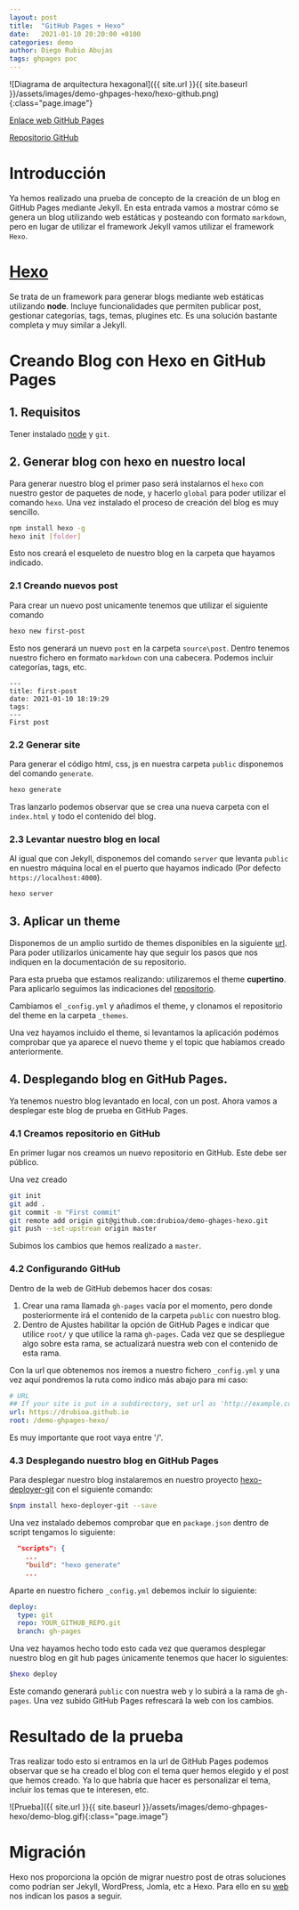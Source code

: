 ```yaml
---
layout: post
title:  "GitHub Pages + Hexo"
date:   2021-01-10 20:20:00 +0100
categories: demo
author: Diego Rubio Abujas
tags: ghpages poc
---
```


![Diagrama de arquitectura hexagonal]({{ site.url }}{{ site.baseurl }}/assets/images/demo-ghpages-hexo/hexo-github.png){:class="page.image"}

[Enlace web GitHub Pages](https://drubioa.github.io/demo-ghpages-hexo/)

[Repositorio GitHub](https://github.com/drubioa/demo-ghpages-hexo)

# Introducción
Ya hemos realizado una prueba de concepto de la creación de un blog en GitHub Pages mediante Jekyll. En esta entrada vamos a mostrar cómo se genera un blog utilizando web estáticas y posteando con formato `markdown`, pero en lugar de utilizar el framework Jekyll vamos utilizar el framework `Hexo`.

# [Hexo](https://hexo.io)
Se trata de un framework para generar blogs mediante web estáticas utilizando **node**. Incluye funcionalidades que permiten publicar post, gestionar categorías, tags, temas, plugines etc. Es una solución bastante completa y muy similar a Jekyll. 

# Creando Blog con Hexo en GitHub Pages

## 1. Requisitos
Tener instalado [node](https://nodejs.org/es/) y `git`.

## 2. Generar blog con hexo en nuestro local
Para generar nuestro blog el primer paso será instalarnos el `hexo` con nuestro gestor de paquetes de node, y hacerlo `global` para poder utilizar el comando `hexo`. Una vez instalado el proceso de creación del blog es muy sencillo.

```bash
npm install hexo -g
hexo init [folder]
```
Esto nos creará el esqueleto de nuestro blog en la carpeta que hayamos indicado.

### 2.1 Creando nuevos post
Para crear un nuevo post unicamente tenemos que utilizar el siguiente comando

```bash
hexo new first-post
```
Esto nos generará un nuevo `post` en la carpeta `source\post`. Dentro tenemos nuestro fichero en formato `markdown` con una cabecera. Podemos incluir categorías, tags, etc.

```
---
title: first-post
date: 2021-01-10 18:19:29
tags:
---
First post
```

### 2.2 Generar site
Para generar el código html, css, js en nuestra carpeta `public` disponemos del comando  `generate`.

```bash
hexo generate
```

Tras lanzarlo podemos observar que se crea una nueva carpeta con el `index.html` y todo el contenido del blog.

### 2.3 Levantar nuestro blog en local

Al igual que con Jekyll, disponemos del comando `server` que levanta `public` en nuestro máquina local en el puerto que hayamos indicado (Por defecto `https://localhost:4000`).

```bash
hexo server
```
## 3. Aplicar un theme
Disponemos de un amplio surtido de themes disponibles en la siguiente [url](https://hexo.io/themes/). Para poder utilizarlos únicamente hay que seguir los pasos que nos indiquen en la documentación de su repositorio.

Para esta prueba que estamos realizando: utilizaremos el theme **cupertino**. Para aplicarlo seguimos las indicaciones del [repositorio](https://github.com/MrWillCom/hexo-theme-cupertino). 

Cambiamos el `_config.yml` y añadimos el theme, y clonamos el repositorio del theme en la carpeta `_themes`.

Una vez hayamos incluido el theme, si levantamos la aplicación podémos comprobar que ya aparece el nuevo theme y el topic que habíamos creado anteriormente.

## 4. Desplegando blog en GitHub Pages.
Ya tenemos nuestro blog levantado en local, con un post. Ahora vamos a desplegar este blog de prueba en GitHub Pages.

### 4.1 Creamos repositorio en GitHub
En primer lugar nos creamos un nuevo repositorio en GitHub. Este debe ser público. 

Una vez creado 

```bash
git init
git add .
git commit -m "First commit"
git remote add origin git@github.com:drubioa/demo-ghages-hexo.git
git push --set-upstream origin master 
```

Subimos los cambios que hemos realizado a `master`.

### 4.2 Configurando GitHub
Dentro de la web de GitHub debemos hacer dos cosas:

1. Crear una rama llamada `gh-pages` vacía por el momento, pero donde posteriormente irá el contenido de la carpeta `public` con nuestro blog.
2. Dentro de Ajustes habilitar la opción de GitHub Pages e indicar que utilice `root/` y que utilice la rama `gh-pages`. Cada vez que se despliegue algo sobre esta rama, se actualizará nuestra web con el contenido de esta rama.

Con la url que obtenemos nos iremos a nuestro fichero `_config.yml` y una vez aquí pondremos la ruta como indico más abajo para mi caso:

```yaml
# URL
## If your site is put in a subdirectory, set url as 'http://example.com/child' and root as '/child/'
url: https://drubioa.github.io
root: /demo-ghpages-hexo/
```
Es muy importante que root vaya entre '/'.

### 4.3 Desplegando nuestro blog en GitHub Pages

Para desplegar nuestro blog instalaremos en nuestro proyecto [hexo-deployer-git](https://www.npmjs.com/package/hexo-deployer-git) con el siguiente comando:

```bash
$npm install hexo-deployer-git --save
```

Una vez instalado debemos comprobar que en `package.json` dentro de script tengamos lo siguiente:

```json
  "scripts": {
    ...
    "build": "hexo generate"
    ...
```

Aparte en nuestro fichero `_config.yml` debemos incluir lo siguiente:

```yaml
deploy:
  type: git
  repo: YOUR_GITHUB_REPO.git
  branch: gh-pages
```
Una vez hayamos hecho todo esto cada vez que queramos desplegar nuestro blog en git hub pages únicamente tenemos que hacer lo siguientes:

```bash
$hexo deploy
```

Este comando generará `public` con nuestra web y lo subirá a la rama de `gh-pages`. Una vez subido GitHub Pages refrescará la web con los cambios.

# Resultado de la prueba

Tras realizar todo esto si entramos en la url de GitHub Pages podemos observar que se ha creado el blog con el tema quer hemos elegido y el post que hemos creado. Ya lo que habría que hacer es personalizar el tema, incluir los temas que te interesen, etc.

![Prueba]({{ site.url }}{{ site.baseurl }}/assets/images/demo-ghpages-hexo/demo-blog.gif){:class="page.image"}

# Migración
Hexo nos proporciona la opción de migrar nuestro post de otras soluciones como podrían ser Jekyll, WordPress, Jomla, etc a Hexo.
Para ello en su [web](https://hexo.io/docs/migration) nos indican los pasos a seguir.


